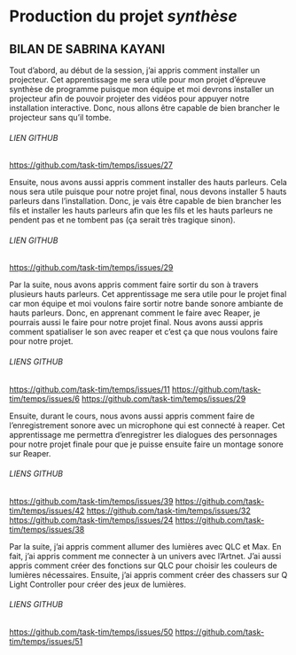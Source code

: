 # Production du projet *synthèse*

## BILAN DE SABRINA KAYANI

Tout d’abord, au début de la session, j’ai appris comment installer un projecteur. Cet apprentissage me sera utile pour mon projet d’épreuve synthèse de programme puisque mon équipe et moi devrons installer un projecteur afin de pouvoir projeter des vidéos pour appuyer notre installation interactive. Donc, nous allons être capable de bien brancher le projecteur sans qu’il tombe.
###### LIEN GITHUB
<https://github.com/task-tim/temps/issues/27>

Ensuite, nous avons aussi appris comment installer des hauts parleurs. Cela nous sera utile puisque pour notre projet final, nous devons installer 5 hauts parleurs dans l’installation. Donc, je vais être capable de bien brancher les fils et installer les hauts parleurs afin que les fils et les hauts parleurs ne pendent pas et ne tombent pas (ça serait très tragique sinon). 
###### LIEN GITHUB
<https://github.com/task-tim/temps/issues/29>

Par la suite, nous avons appris comment faire sortir du son à travers plusieurs hauts parleurs. Cet apprentissage me sera utile pour le projet final car mon équipe et moi voulons faire sortir notre bande sonore ambiante de hauts parleurs. Donc, en apprenant comment le faire avec Reaper, je pourrais aussi le faire pour notre projet final. Nous avons aussi appris comment spatialiser le son avec reaper et c’est ça que nous voulons faire pour notre projet.
###### LIENS GITHUB
<https://github.com/task-tim/temps/issues/11>
<https://github.com/task-tim/temps/issues/6>
<https://github.com/task-tim/temps/issues/29>

Ensuite, durant le cours, nous avons aussi appris comment faire de l’enregistrement sonore avec un microphone qui est connecté à reaper. Cet apprentissage me permettra d’enregistrer les dialogues des personnages pour notre projet finale pour que je puisse ensuite faire un montage sonore sur Reaper.
###### LIENS GITHUB
<https://github.com/task-tim/temps/issues/39>
<https://github.com/task-tim/temps/issues/42>
<https://github.com/task-tim/temps/issues/32>
<https://github.com/task-tim/temps/issues/24>
<https://github.com/task-tim/temps/issues/38>

Par la suite, j’ai appris comment allumer des lumières avec QLC et Max. En fait, j’ai appris comment me connecter à un univers avec l’Artnet. J’ai aussi appris comment créer des fonctions sur QLC pour choisir les couleurs de lumières nécessaires. Ensuite, j’ai appris comment créer des chassers sur Q Light Controller pour créer des jeux de lumières.
###### LIENS GITHUB
<https://github.com/task-tim/temps/issues/50>
<https://github.com/task-tim/temps/issues/51>
